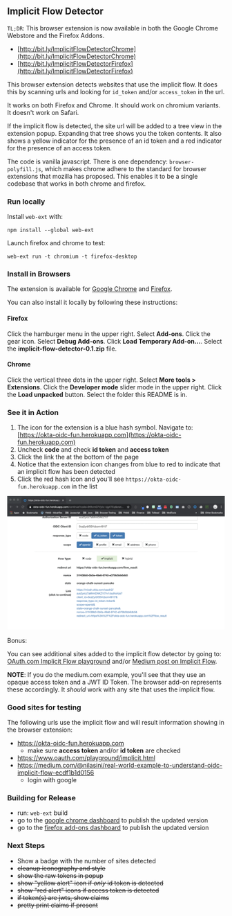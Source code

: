 ## Implicit Flow Detector

`TL;DR`: This browser extension is now available in both the Google Chrome Webstore and the Firefox Addons.

* [http://bit.ly/ImplicitFlowDetectorChrome](http://bit.ly/ImplicitFlowDetectorChrome)
* [http://bit.ly/ImplicitFlowDetectorFirefox](http://bit.ly/ImplicitFlowDetectorFirefox)

This browser extension detects websites that use the implicit flow. It does this by scanning urls and looking for `id_token` and/or `access_token` in the url.

It works on both Firefox and Chrome. It should work on chromium variants. It doesn't work on Safari.

If the implicit flow is detected, the site url will be added to a tree view in the extension popup. Expanding that tree shows you the token contents. It also shows a yellow indicator for the presence of an id token and a red indicator for the presence of an access token.

The code is vanilla javascript. There is one dependency: `browser-polyfill.js`, which makes chrome adhere to the standard for browser extensions that mozilla has proposed. This enables it to be a single codebase that works in both chrome and firefox.

### Run locally

Install `web-ext` with:

```
npm install --global web-ext
```

Launch firefox and chrome to test:

```
web-ext run -t chromium -t firefox-desktop
```

### Install in Browsers

The extension is available for [Google Chrome](https://chrome.google.com/webstore/detail/oauth-20-implicit-flow-de/joelnphbjjdfdifmhcpahcopabiafmbp?hl=en-US) and [Firefox](https://addons.mozilla.org/en-US/firefox/addon/implicit-flow-detector/).

You can also install it locally by following these instructions:

#### Firefox

Click the hamburger menu in the upper right. Select **Add-ons**. Click the gear icon. Select **Debug Add-ons**. Click **Load Temporary Add-on...**. Select the **implicit-flow-detector-0.1.zip** file.

#### Chrome

Click the vertical three dots in the upper right. Select **More tools > Extensions**. Click the **Developer mode** slider mode in the upper right. Click the **Load unpacked** button. Select the folder this README is in.

### See it in Action

1. The icon for the extension is a blue hash symbol. Navigate to: [https://okta-oidc-fun.herokuapp.com](https://okta-oidc-fun.herokuapp.com)
2. Uncheck **code** and check **id token** and **access token**
3. Click the link the at the bottom of the page
4. Notice that the extension icon changes from blue to red to indicate that an implicit flow has been detected
5. Click the red hash icon and you'll see `https://okta-oidc-fun.herokuapp.com` in the list

![implicit detector](implicit-detector.gif)

Bonus:

You can see additional sites added to the implicit flow detector by going to: [OAuth.com Implicit Flow playground](https://www.oauth.com/playground/implicit.html) and/or [Medium post on Implicit Flow](https://medium.com/@nilasini/real-world-example-to-understand-oidc-implicit-flow-ecdf1b1d0156). 

**NOTE**: If you do the medium.com example, you'll see that they use an opaque access token and a JWT ID Token. The browser add-on represents these accordingly. It *should* work with any site that uses the implicit flow.

### Good sites for testing

The following urls use the implicit flow and will result information showing in the browser extension:

* https://okta-oidc-fun.herokuapp.com
    * make sure **access token** and/or **id token** are checked
* https://www.oauth.com/playground/implicit.html
* https://medium.com/@nilasini/real-world-example-to-understand-oidc-implicit-flow-ecdf1b1d0156
    * login with google

### Building for Release

* run: `web-ext` build
* go to the [google chrome dashboard](https://chrome.google.com/webstore/devconsole) to publish the updated version
* go to the [firefox add-ons dashboard](https://addons.mozilla.org/en-US/developers/addons) to publish the updated version

### Next Steps

* Show a badge with the number of sites detected
* ~~cleanup iconography and style~~
* ~~show the raw tokens in popup~~
* ~~show "yellow alert" icon if *only* id token is detected~~
* ~~show "red alert" icons if access token is detected~~
* ~~if token(s) are jwts, show claims~~
* ~~pretty print claims if present~~
